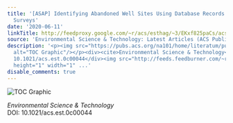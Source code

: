 ```yaml
---
title: '[ASAP] Identifying Abandoned Well Sites Using Database Records and Aeromagnetic
  Surveys'
date: '2020-06-11'
linkTitle: http://feedproxy.google.com/~r/acs/esthag/~3/EKxf825paCs/acs.est.0c00044
source: 'Environmental Science & Technology: Latest Articles (ACS Publications)'
description: '<p><img src="https://pubs.acs.org/na101/home/literatum/publisher/achs/journals/content/esthag/0/esthag.ahead-of-print/acs.est.0c00044/20200611/images/medium/es0c00044_0007.gif"
  alt="TOC Graphic"/></p><div><cite>Environmental Science & Technology</cite></div><div>DOI:
  10.1021/acs.est.0c00044</div><img src="http://feeds.feedburner.com/~r/acs/esthag/~4/EKxf825paCs"
  height="1" width="1" ...'
disable_comments: true
---
```

<p><img src="https://pubs.acs.org/na101/home/literatum/publisher/achs/journals/content/esthag/0/esthag.ahead-of-print/acs.est.0c00044/20200611/images/medium/es0c00044_0007.gif" alt="TOC Graphic"/></p><div><cite>Environmental Science & Technology</cite></div><div>DOI: 10.1021/acs.est.0c00044</div><img src="http://feeds.feedburner.com/~r/acs/esthag/~4/EKxf825paCs" height="1" width="1" ...